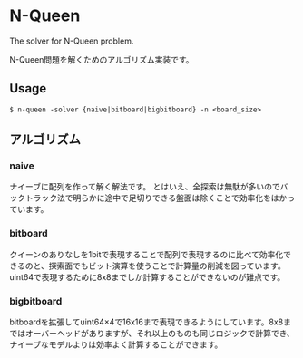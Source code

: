# N-Queen
The solver for N-Queen problem.

N-Queen問題を解くためのアルゴリズム実装です。

## Usage

```
$ n-queen -solver {naive|bitboard|bigbitboard} -n <board_size>
```

## アルゴリズム

### naive
ナイーブに配列を作って解く解法です。
とはいえ、全探索は無駄が多いのでバックトラック法で明らかに途中で足切りできる盤面は除くことで効率化をはかっています。

### bitboard
クイーンのありなしを1bitで表現することで配列で表現するのに比べて効率化できるのと、探索面でもビット演算を使うことで計算量の削減を図っています。
uint64で表現するために8x8までしか計算することができないのが難点です。

### bigbitboard
bitboardを拡張してuint64×4で16x16まで表現できるようにしています。8x8まではオーバーヘッドがありますが、それ以上のものも同じロジックで計算でき、ナイーブなモデルよりは効率よく計算することができます。
